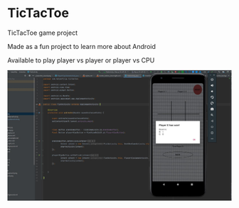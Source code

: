 # TicTacToe

TicTacToe game project

Made as a fun project to learn more about Android

Available to play player vs player or player vs CPU 

![](assets/screenshot.jpg)
